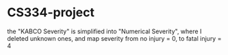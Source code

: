 # CS334-project

the "KABCO Severity" is simplified into "Numerical Severity", where I deleted unknown ones, and map severity from no injury = 0, to fatal injury = 4
